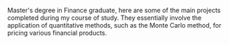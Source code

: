 Master's degree in Finance graduate, here are some of the main projects completed during my course of study. They essentially involve the application of quantitative methods, such as the Monte Carlo method, for pricing various financial products.

